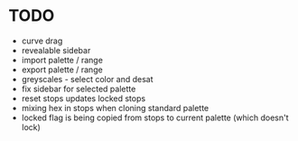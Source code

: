 # TODO

* curve drag
* revealable sidebar
* import palette / range
* export palette / range
* greyscales - select color and desat
* fix sidebar for selected palette
* reset stops updates locked stops
* mixing hex in stops when cloning standard palette
* locked flag is being copied from stops to current palette (which doesn't lock)
